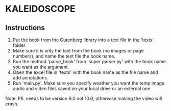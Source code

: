 # KALEIDOSCOPE

## Instructions 

1. Put the book from the Gutenberg library into a text file in the 'texts' folder.
2. Make sure it is only the text from the book (no images or page numbers), and name the text file the book name. 
3. Run the method 'parse_book' from 'super parser.py' with the book name you want as the argument. 
4. Open the excel file in 'texts' with the book name as the file name and add annotations. 
5. Run 'main.py'. Make sure you specify weather you want the temp image audio and video files saved on your local drive or an external one. 

Note: PIL needs to be version 9.0 not 10.0, otherwise making the video will crash. 